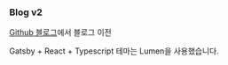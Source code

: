 ### Blog v2

[Github 블로그](https://currybob.github.io)에서 블로그 이전

Gatsby + React + Typescript
테마는 Lumen을 사용했습니다.